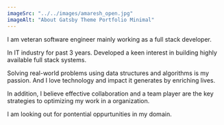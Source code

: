 ```yaml
---
imageSrc: "../../images/amaresh_open.jpg"
imageAlt: "About Gatsby Theme Portfolio Minimal"
---
```


I am veteran software engineer mainly working as a full stack developer.

In IT industry for past 3 years. Developed a keen interest in building highly available full stack systems.

Solving real-world problems using data structures and algorithms is my passion. And I love technology and impact it generates by enriching lives.

In addition, I believe effective collaboration and a team player are the key strategies to optimizing my work in a organization.

I am looking out for pontential oppurtunities in my domain.
